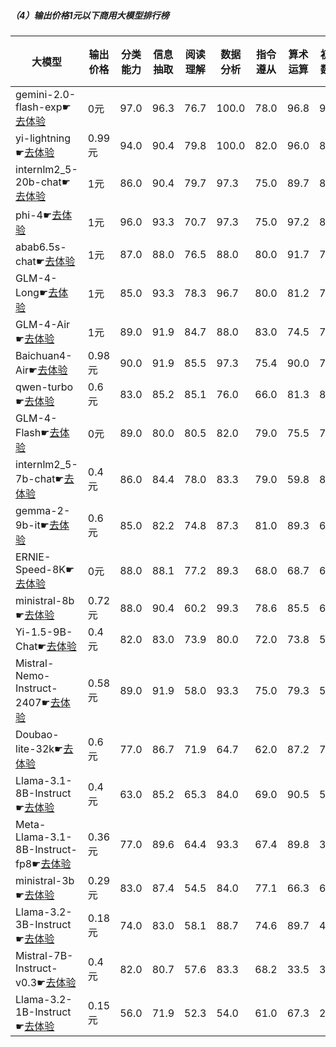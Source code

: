 
##### （4）输出价格1元以下商用大模型排行榜
|大模型|输出价格|分类能力|信息抽取|阅读理解|数据分析|指令遵从|算术运算|初中数学|符号推理|代词理解|诗词匹配|公务员考试|律师资格考试|高考|常识推理|文本蕴含|总分|排名|
|-----|-------|------|------|-------|------|-------|-------|-------|------|------|-------|--------|----------|---|-------|-------|---|---|
|gemini-2.0-flash-exp☛[去体验](https://easyllm.site/static/modelcompare.html?type=proprietary)|0元|97.0|96.3|76.7|                    100.0|78.0|96.8|95.5|90.1|                    91.0|86.0|69.3|37.7|                    71.5|74.7|63.9|81.6|1|
|yi-lightning☛[去体验](https://easyllm.site/static/modelcompare.html?type=proprietary)|0.99元|94.0|90.4|79.8|                    100.0|82.0|96.0|83.5|82.4|                    90.6|84.7|69.0|41.1|                    77.2|80.8|61.1|80.8|2|
|internlm2_5-20b-chat☛[去体验](https://easyllm.site/static/modelcompare.html?type=open-source)|1元|86.0|90.4|79.7|                    97.3|75.0|89.7|86.8|78.7|                    88.2|82.2|66.4|42.7|                    74.1|63.6|64.3|77.7|3|
|phi-4☛[去体验](https://easyllm.site/static/modelcompare.html?type=open-source)|1元|96.0|93.3|70.7|                    97.3|75.0|97.2|86.1|86.1|                    91.6|80.6|66.1|23.6|                    58.8|73.7|64.7|77.4|4|
|abab6.5s-chat☛[去体验](https://easyllm.site/static/modelcompare.html?type=proprietary)|1元|87.0|88.0|76.5|                    88.0|80.0|91.7|75.9|75.8|                    89.2|80.3|65.7|35.2|                    64.1|74.7|85.7|77.2|5|
|GLM-4-Long☛[去体验](https://easyllm.site/static/modelcompare.html?type=proprietary)|1元|85.0|93.3|78.3|                    96.7|80.0|81.2|79.0|81.2|                    88.9|81.6|65.0|40.6|                    75.1|65.7|59.9|76.8|6|
|GLM-4-Air☛[去体验](https://easyllm.site/static/modelcompare.html?type=proprietary)|1元|89.0|91.9|84.7|                    88.0|83.0|74.5|78.1|56.8|                    89.2|83.7|69.7|40.7|                    78.0|74.7|64.7|76.4|7|
|Baichuan4-Air☛[去体验](https://easyllm.site/static/modelcompare.html?type=proprietary)|0.98元|90.0|91.9|85.5|                    97.3|75.4|90.0|77.5|77.3|                    85.4|84.0|55.9|29.8|                    65.7|71.7|56.0|75.6|8|
|qwen-turbo☛[去体验](https://easyllm.site/static/modelcompare.html?type=proprietary)|0.6元|83.0|85.2|85.1|                    76.0|66.0|81.3|89.6|64.4|                    91.6|83.2|67.3|44.6|                    77.7|71.7|61.5|75.2|9|
|GLM-4-Flash☛[去体验](https://easyllm.site/static/modelcompare.html?type=proprietary)|0元|89.0|80.0|80.5|                    82.0|79.0|75.5|78.3|61.7|                    89.2|80.3|64.5|39.2|                    76.1|71.7|55.2|73.5|10|
|internlm2_5-7b-chat☛[去体验](https://easyllm.site/static/modelcompare.html?type=open-source)|0.4元|86.0|84.4|78.0|                    83.3|79.0|59.8|81.1|73.5|                    87.1|83.0|62.4|43.8|                    68.9|66.7|61.5|73.2|11|
|gemma-2-9b-it☛[去体验](https://easyllm.site/static/modelcompare.html?type=open-source)|0.6元|85.0|82.2|74.8|                    87.3|81.0|89.3|67.4|59.9|                    81.9|78.5|53.6|19.1|                    53.8|68.7|59.1|69.4|12|
|ERNIE-Speed-8K☛[去体验](https://easyllm.site/static/modelcompare.html?type=proprietary)|0元|88.0|88.1|77.2|                    89.3|68.0|68.7|65.7|54.1|                    86.4|80.5|54.5|30.8|                    62.2|67.7|51.2|68.8|13|
|ministral-8b☛[去体验](https://easyllm.site/static/modelcompare.html?type=proprietary)|0.72元|88.0|90.4|60.2|                    99.3|78.6|85.5|69.0|71.4|                    87.5|59.4|45.3|21.1|                    44.0|68.3|53.8|68.1|14|
|Yi-1.5-9B-Chat☛[去体验](https://easyllm.site/static/modelcompare.html?type=open-source)|0.4元|82.0|83.0|73.9|                    80.0|72.0|73.8|54.7|70.8|                    85.4|75.8|45.3|31.5|                    56.9|56.6|57.1|66.6|15|
|Mistral-Nemo-Instruct-2407☛[去体验](https://easyllm.site/static/modelcompare.html?type=open-source)|0.58元|89.0|91.9|58.0|                    93.3|75.0|79.3|52.4|69.9|                    81.9|75.2|42.4|20.9|                    48.1|58.6|52.4|65.9|16|
|Doubao-lite-32k☛[去体验](https://easyllm.site/static/modelcompare.html?type=proprietary)|0.6元|77.0|86.7|71.9|                    64.7|62.0|87.2|71.8|52.3|                    79.4|64.6|49.8|32.1|                    68.4|63.6|50.4|65.5|17|
|Llama-3.1-8B-Instruct☛[去体验](https://easyllm.site/static/modelcompare.html?type=open-source)|0.4元|63.0|85.2|65.3|                    84.0|69.0|90.5|50.4|65.7|                    71.8|77.9|49.6|22.2|                    44.6|66.7|53.2|63.9|18|
|Meta-Llama-3.1-8B-Instruct-fp8☛[去体验](https://easyllm.site/static/modelcompare.html?type=open-source)|0.36元|77.0|89.6|64.4|                    93.3|67.4|89.8|33.1|70.1|                    68.6|77.2|43.2|22.9|                    46.0|62.6|50.0|63.7|19|
|ministral-3b☛[去体验](https://easyllm.site/static/modelcompare.html?type=proprietary)|0.29元|83.0|87.4|54.5|                    84.0|77.1|66.3|64.4|64.5|                    67.5|64.1|38.1|15.8|                    39.0|67.9|33.8|60.5|20|
|Llama-3.2-3B-Instruct☛[去体验](https://easyllm.site/static/modelcompare.html?type=open-source)|0.18元|74.0|83.0|58.1|                    88.7|74.6|89.7|46.2|58.1|                    63.4|69.6|37.8|18.4|                    35.3|62.6|42.9|60.2|21|
|Mistral-7B-Instruct-v0.3☛[去体验](https://easyllm.site/static/modelcompare.html?type=open-source)|0.4元|82.0|80.7|57.6|                    83.3|68.2|33.5|31.7|56.4|                    76.3|73.0|40.9|17.1|                    34.0|54.5|44.8|55.6|22|
|Llama-3.2-1B-Instruct☛[去体验](https://easyllm.site/static/modelcompare.html?type=open-source)|0.15元|56.0|71.9|52.3|                    54.0|61.0|67.3|23.3|22.2|                    56.1|53.0|32.7|14.4|                    33.7|52.5|38.1|45.9|23|

